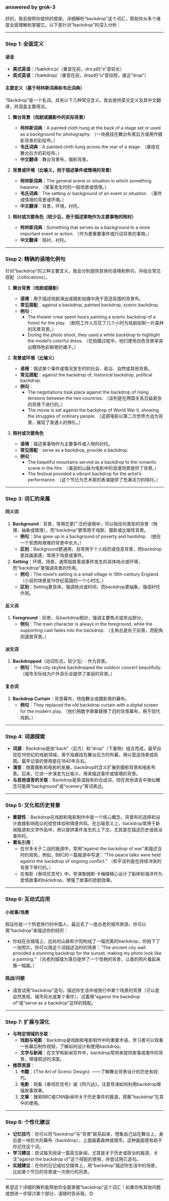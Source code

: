 ### answered by grok-3
好的，我会按照你提供的框架，详细解析“backdrop”这个词汇，帮助你从多个维度全面理解和掌握它。以下是针对“backdrop”的深入分析：

---

### **Step 1: 全面定义**

#### **读音**
- **美式英语**：/ˈbækdrɑːp/（重音在前，drɑːp的“a”音较长）
- **英式英语**：/ˈbækdrɒp/（重音在前，drɒp的“o”音较短，接近“drop”）

#### **主要定义（基于柯林斯词典和韦氏词典）**
“Backdrop”是一个名词，具有以下几种常见含义。我会提供英文定义及其中文翻译，并涵盖主要用法。

1. **舞台背景（戏剧或摄影中的实际背景）**
   - **柯林斯词典**：A painted cloth hung at the back of a stage set or used as a background for photography. （一块悬挂在舞台布景后方或用作摄影背景的彩绘布。）
   - **韦氏词典**：A painted cloth hung across the rear of a stage. （悬挂在舞台后方的彩绘布。）
   - **中文翻译**：舞台背景布，摄影背景。
   
2. **背景或环境（比喻义，用于描述事件或情境的背景）**
   - **柯林斯词典**：The general scene or situation in which something happens. （某事发生时的一般场景或情境。）
   - **韦氏词典**：The setting or background of an event or situation. （事件或情境的背景或环境。）
   - **中文翻译**：背景，环境，衬托。

3. **陪衬或次要角色（较少见，用于描述某物作为主要事物的陪衬）**
   - **柯林斯词典**：Something that serves as a background to a more important event or action. （作为更重要事件或行动背景的事物。）
   - **中文翻译**：陪衬，衬托。

---

### **Step 2: 精确的语境化例句**

针对“backdrop”的三种主要含义，我会分别提供具体的语境和例句，并结合常见搭配（collocations）。

1. **舞台背景（戏剧或摄影）**
   - **语境**：用于描述戏剧演出或摄影拍摄中用于营造氛围的背景布。
   - **常见搭配**：against a backdrop, painted backdrop, scenic backdrop.
   - **例句**：
     - The theater crew spent hours painting a scenic backdrop of a forest for the play. （剧院工作人员花了几个小时为戏剧绘制一片森林的风景背景。）
     - During the photo shoot, they used a white backdrop to highlight the model’s colorful dress. （在拍摄过程中，他们使用白色背景来突出模特色彩鲜艳的裙子。）

2. **背景或环境（比喻义）**
   - **语境**：描述某个事件或情况发生时的社会、政治、自然或其他背景。
   - **常见搭配**：against the backdrop of, historical backdrop, political backdrop.
   - **例句**：
     - The negotiations took place against the backdrop of rising tensions between the two countries. （谈判是在两国关系日益紧张的背景下进行的。）
     - The movie is set against the backdrop of World War II, showing the struggles of ordinary people. （这部电影以第二次世界大战为背景，展现了普通人的挣扎。）

3. **陪衬或次要角色**
   - **语境**：描述某事物作为主要事件或人物的衬托。
   - **常见搭配**：serve as a backdrop, provide a backdrop.
   - **例句**：
     - The beautiful mountains served as a backdrop to the romantic scene in the film. （美丽的山脉为电影中的浪漫场景提供了背景。）
     - The festival provided a vibrant backdrop for the artist’s performance. （这个节日为艺术家的表演提供了充满活力的陪衬。）

---

### **Step 3: 词汇的亲属**

#### **同义词**
1. **Background**：背景，常用在更广泛的语境中，可以指任何类型的背景（物理、抽象或情境），而“backdrop”更常用于戏剧、摄影或比喻性背景。
   - **例句**：She grew up in a background of poverty and hardship. （她在一个贫困和艰难的背景中长大。）
   - **区别**：Background更通用，且常用于个人经历或信息背景，而backdrop更具画面感，常用于场景或事件。
2. **Setting**：环境，场景，通常指故事或事件发生的具体地点或环境，而“backdrop”更强调背景的作用。
   - **例句**：The novel’s setting is a small village in 19th-century England. （小说的场景是19世纪英国的一个小村庄。）
   - **区别**：Setting更具体，强调地点或时间，而backdrop更抽象，强调衬托作用。

#### **反义词**
1. **Foreground**：前景，与backdrop相对，强调主要焦点或突出部分。
   - **例句**：The main character is always in the foreground, while the supporting cast fades into the backdrop. （主角总是处于前景，而配角则退居背景。）

#### **派生词**
1. **Backdropped**（动词形式，较少见）：作为背景。
   - **例句**：The city skyline backdropped the outdoor concert beautifully. （城市天际线为户外音乐会提供了美丽的背景。）

#### **复合词**
1. **Backdrop Curtain**：背景幕布，特指舞台或摄影用的幕布。
   - **例句**：They replaced the old backdrop curtain with a digital screen for the modern play. （他们用数字屏幕替换了旧的背景幕布，用于现代戏剧。）

---

### **Step 4: 词源探索**

- **词源**：Backdrop是由“back”（后方）和“drop”（下垂物）组合而成，最早出现在19世纪的戏剧领域，用于指悬挂在舞台后方的布幕，用以营造场景或氛围。最早记录的使用是在1840年左右。
- **演变**：随着摄影和电影的发展，backdrop的含义扩展到摄影背景和电影布景。后来，它进一步演变为比喻义，用来描述事件或情境的背景。
- **与其他语言的关联**：Backdrop是英语独有的合成词，但在其他语言中类似概念可能用“background”或“scenery”等词表达。

---

### **Step 5: 文化和历史背景**

- **重要性**：Backdrop在戏剧和电影制作中是一个核心概念，背景布的选择和设计直接影响观众的视觉体验和情感共鸣。在比喻意义上，backdrop常用于新闻报道和文学作品中，用以提供事件发生的上下文，尤其是在描述历史或政治事件时。
- **著名引用**：
  - 在许多关于二战的报道中，常用“against the backdrop of war”来描述当时的局势。例如，BBC的一篇报道中写道：“The peace talks were held against the backdrop of ongoing conflict.” （和平谈判是在持续冲突的背景下举行的。）
  - 在电影《泰坦尼克号》中，导演詹姆斯·卡梅隆精心设计了船体和海洋作为爱情故事的backdrop，增强了故事的悲剧效果。

---

### **Step 6: 互动式应用**

#### **小故事/场景**
假设你是一个热爱旅行的中国人，最近去了一座古老的城市旅游。你可以用“backdrop”来描述你的经历：
- 你站在古城墙上，远处的山脉和夕阳构成了一幅完美的backdrop，你拍下了一张照片。你可以用这个词描述当时的场景：“The ancient city wall provided a stunning backdrop for the sunset, making my photo look like a painting.” （古老的城墙为落日提供了一个惊艳的背景，让我的照片看起来像一幅画。）

#### **挑战/问题**
- 请尝试用“backdrop”造句，描述你生活中或旅行中某个场景的背景（可以是自然景观、城市风光或某个事件）。试着用“against the backdrop of”或“serve as a backdrop”这样的搭配。

---

### **Step 7: 扩展与深化**

- **与特定领域的关联**：
  - **戏剧与电影**：Backdrop是戏剧和电影制作中的重要术语，学习者可以观看一些幕后制作视频，了解如何设计和使用backdrop。
  - **文学与新闻**：在文学和新闻写作中，backdrop常用来提供故事或事件的背景，增强叙述的深度。
- **推荐资源**：
  1. **书籍**：《The Art of Scenic Design》——了解舞台背景设计的历史和技巧。
  2. **电影**：观看《泰坦尼克号》或《阿凡达》，注意导演如何利用backdrop增强故事效果。
  3. **文章**：搜索BBC或CNN新闻中关于历史事件的报道，观察“backdrop”在其中的使用。

---

### **Step 8: 个性化建议**

- **记忆技巧**：你可以将“backdrop”与“背景”联系起来，想象自己站在舞台上，身后是一块巨大的幕布（backdrop），上面画着森林或城市。这种画面感有助于你记住这个词。
- **学习建议**：尝试每天阅读一篇英文新闻，尤其是关于历史或政治的报道，关注“against the backdrop of”这个搭配的使用，并尝试用它造句。
- **实践建议**：在你的日记或社交媒体上，用“backdrop”描述你生活中的场景，比如某个节日的背景或一次旅行的风景。

---

希望这个详细的解析能帮助你全面掌握“backdrop”这个词汇！如果你有其他问题或想进一步探讨某个部分，请随时告诉我。😊